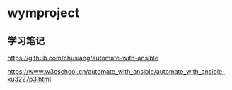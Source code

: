 # wymproject

## 学习笔记

https://github.com/chusiang/automate-with-ansible

https://www.w3cschool.cn/automate_with_ansible/automate_with_ansible-xu3227p3.html
